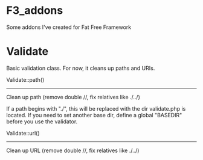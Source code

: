 F3_addons
=========

Some addons I've created for Fat Free Framework

Validate
========

Basic validation class. For now, it cleans up paths and URIs.

Validate::path(<path>)
______________________

Clean up path (remove double //, fix relatives like ./../)

If a path begins with "./", this will be replaced with the dir validate.php is
located. If you need to set another base dir, define a global "BASEDIR" before
you use the validator.

Validate::url(<URI>)
____________________

Clean up URL (remove double //, fix relatives like ./../)


